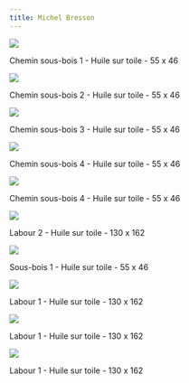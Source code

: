 ```yaml
---
title: Michel Bresson
---
```


![](images/IMG_3830.jpg)

Chemin sous-bois 1 - Huile sur toile - 55 x 46

![](images/IMG_4732.jpg)

Chemin sous-bois 2 - Huile sur toile - 55 x 46

![](images/IMG_4775.jpg)

Chemin sous-bois 3 - Huile sur toile - 55 x 46

![](images/IMG_5038.jpg)

Chemin sous-bois 4 - Huile sur toile - 55 x 46

![](images/IMG_5041.jpg)

Chemin sous-bois 4 - Huile sur toile - 55 x 46

![](images/IMG_3639.jpg)

Labour 2 - Huile sur toile - 130 x 162

![](images/IMG_5037.jpg)

Sous-bois 1 - Huile sur toile - 55 x 46

![](images/IMG_3640.jpg)

Labour 1 - Huile sur toile - 130 x 162

![](images/IMG_4732.jpg)

Labour 1 - Huile sur toile - 130 x 162

![](images/IMG_5425.jpg)

Labour 1 - Huile sur toile - 130 x 162
